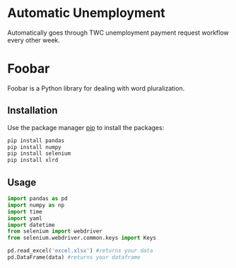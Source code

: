 # Automatic Unemployment
 Automatically goes through TWC unemployment payment request workflow every other week.

 # Foobar

Foobar is a Python library for dealing with word pluralization.

## Installation

Use the package manager [pip](https://pip.pypa.io/en/stable/) to install the packages:

```bash
pip install pandas
pip install numpy
pip install selenium
pip install xlrd
```

## Usage

```python
import pandas as pd
import numpy as np
import time
import yaml
import datetime
from selenium import webdriver
from selenium.webdriver.common.keys import Keys

pd.read_excel('excel.xlsx') #returns your data
pd.DataFrame(data) #returns your dataframe

```
